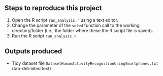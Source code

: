 

Steps to reproduce this project
-------------------------------

1. Open the R script `run_analysis.r` using a text editor.
2. Change the parameter of the `setwd` function call to the working directory/folder (i.e., the folder where these the R script file is saved).
3. Run the R script `run_analysis.r`.


Outputs produced
----------------
* Tidy dataset file `DatasetHumanActivityRecognitionUsingSmartphones.txt` (tab-delimited text)

